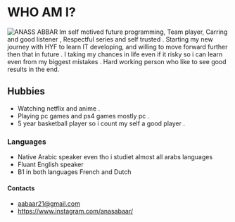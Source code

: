 # WHO AM I?

![ANASS ABBAR](https://scontent-bru2-1.xx.fbcdn.net/v/t1.6435-9/138770336_2539885669641899_4097351773867985883_n.jpg?_nc_cat=101&ccb=1-7&_nc_sid=174925&_nc_ohc=sE-KWwLP0gkAX_JzZV_&tn=i-pg74mYW7JGqCH3&_nc_ht=scontent-bru2-1.xx&oh=00_AT-31wT1J_AJ01maipmMP2YfAY82gHjDI7wH-TvT3CoMFg&oe=62FA7A1A)
Im self motived future programming, Team player, Carring and good listener ,
Respectful series and self trusted . Starting my new journey with HYF to learn
IT developing, and willing to move forward further then that in future . I
taking my chances in life even if it risky so i can learn even from my biggest
mistakes . Hard working person who like to see good results in the end.

## Hubbies

- Watching netflix and anime .
- Playing pc games and ps4 games mostly pc .
- 5 year basketball player so i count my self a good player .

### Languages

- Native Arabic speaker even tho i studiet almost all arabs languages
- Fluant English speaker
- B1 in both languages French and Dutch

#### Contacts

- aabaar21@gmail.com
- <https://www.instagram.com/anasabaar/>
